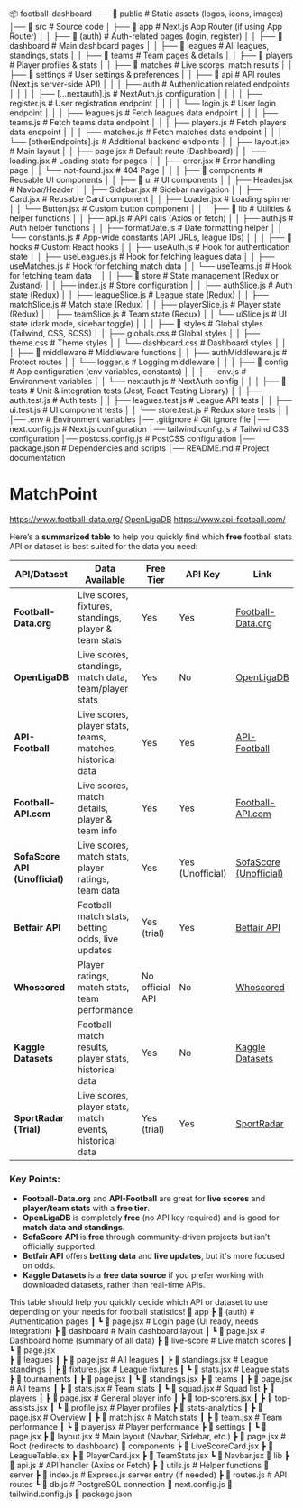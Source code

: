 📦 football-dashboard
│── 📂 public # Static assets (logos, icons, images)
│── 📂 src # Source code
│ ├── 📂 app # Next.js App Router (if using App Router)
│ │ ├── 📂 (auth) # Auth-related pages (login, register)
│ │ ├── 📂 dashboard # Main dashboard pages
│ │ ├── 📂 leagues # All leagues, standings, stats
│ │ ├── 📂 teams # Team pages & details
│ │ ├── 📂 players # Player profiles & stats
│ │ ├── 📂 matches # Live scores, match results
│ │ ├── 📂 settings # User settings & preferences
│ │ ├── 📂 api # API routes (Next.js server-side API)
│ │ │ ├── auth # Authentication related endpoints
│ │ │ │ ├── [...nextauth].js # NextAuth.js configuration
│ │ │ │ ├── register.js # User registration endpoint
│ │ │ │ └── login.js # User login endpoint
│ │ │ ├── leagues.js # Fetch leagues data endpoint
│ │ │ ├── teams.js # Fetch teams data endpoint
│ │ │ ├── players.js # Fetch players data endpoint
│ │ │ ├── matches.js # Fetch matches data endpoint
│ │ │ └── [otherEndpoints].js # Additional backend endpoints
│ │ ├── layout.jsx # Main layout
│ │ ├── page.jsx # Default route (Dashboard)
│ │ ├── loading.jsx # Loading state for pages
│ │ ├── error.jsx # Error handling page
│ │ └── not-found.jsx # 404 Page
│ │
│ ├── 📂 components # Reusable UI components
│ │ ├── 📂 ui # UI components
│ │ ├── Header.jsx # Navbar/Header
│ │ ├── Sidebar.jsx # Sidebar navigation
│ │ ├── Card.jsx # Reusable Card component
│ │ ├── Loader.jsx # Loading spinner
│ │ └── Button.jsx # Custom button component
│ │
│ ├── 📂 lib # Utilities & helper functions
│ │ ├── api.js # API calls (Axios or fetch)
│ │ ├── auth.js # Auth helper functions
│ │ ├── formatDate.js # Date formatting helper
│ │ └── constants.js # App-wide constants (API URLs, league IDs)
│ │
│ ├── 📂 hooks # Custom React hooks
│ │ ├── useAuth.js # Hook for authentication state
│ │ ├── useLeagues.js # Hook for fetching leagues data
│ │ ├── useMatches.js # Hook for fetching match data
│ │ └── useTeams.js # Hook for fetching team data
│ │
│ ├── 📂 store # State management (Redux or Zustand)
│ │ ├── index.js # Store configuration
│ │ ├── authSlice.js # Auth state (Redux)
│ │ ├── leagueSlice.js # League state (Redux)
│ │ ├── matchSlice.js # Match state (Redux)
│ │ ├── playerSlice.js # Player state (Redux)
│ │ ├── teamSlice.js # Team state (Redux)
│ │ └── uiSlice.js # UI state (dark mode, sidebar toggle)
│ │
│ ├── 📂 styles # Global styles (Tailwind, CSS, SCSS)
│ │ ├── globals.css # Global styles
│ │ ├── theme.css # Theme styles
│ │ └── dashboard.css # Dashboard styles
│ │
│ ├── 📂 middleware # Middleware functions
│ │ ├── authMiddleware.js # Protect routes
│ │ └── logger.js # Logging middleware
│ │
│ ├── 📂 config # App configuration (env variables, constants)
│ │ ├── env.js # Environment variables
│ │ └── nextauth.js # NextAuth config
│ │
│ ├── 📂 tests # Unit & integration tests (Jest, React Testing Library)
│ │ ├── auth.test.js # Auth tests
│ │ ├── leagues.test.js # League API tests
│ │ ├── ui.test.js # UI component tests
│ │ └── store.test.js # Redux store tests
│ │
│── .env # Environment variables
│── .gitignore # Git ignore file
│── next.config.js # Next.js configuration
│── tailwind.config.js # Tailwind CSS configuration
│── postcss.config.js # PostCSS configuration
│── package.json # Dependencies and scripts
│── README.md # Project documentation

# MatchPoint

https://www.football-data.org/
[OpenLigaDB](https://www.openligadb.de/)
https://www.api-football.com/

Here’s a **summarized table** to help you quickly find which **free** football stats API or dataset is best suited for the data you need:

| **API/Dataset**                | **Data Available**                                         | **Free Tier**   | **API Key**      | **Link**                                                             |
| ------------------------------ | ---------------------------------------------------------- | --------------- | ---------------- | -------------------------------------------------------------------- |
| **Football-Data.org**          | Live scores, fixtures, standings, player & team stats      | Yes             | Yes              | [Football-Data.org](https://www.football-data.org/documentation/api) |
| **OpenLigaDB**                 | Live scores, standings, match data, team/player stats      | Yes             | No               | [OpenLigaDB](https://www.openligadb.de/)                             |
| **API-Football**               | Live scores, player stats, teams, matches, historical data | Yes             | Yes              | [API-Football](https://www.api-football.com/documentation-v3)        |
| **Football-API.com**           | Live scores, match details, player & team info             | Yes             | Yes              | [Football-API.com](https://www.football-api.com/)                    |
| **SofaScore API (Unofficial)** | Live scores, match stats, player ratings, team data        | Yes             | Yes (Unofficial) | [SofaScore (Unofficial)](https://github.com/erengy/sofascore-api)    |
| **Betfair API**                | Football match stats, betting odds, live updates           | Yes (trial)     | Yes              | [Betfair API](https://developer.betfair.com/)                        |
| **Whoscored**                  | Player ratings, match stats, team performance              | No official API | No               | [Whoscored](https://www.whoscored.com/)                              |
| **Kaggle Datasets**            | Football match results, player stats, historical data      | Yes             | No               | [Kaggle Datasets](https://www.kaggle.com/datasets)                   |
| **SportRadar (Trial)**         | Live scores, player stats, match events, historical data   | Yes (trial)     | Yes              | [SportRadar](https://developer.sportradar.com/docs/read/soccer)      |

### Key Points:

- **Football-Data.org** and **API-Football** are great for **live scores** and **player/team stats** with a **free tier**.
- **OpenLigaDB** is completely **free** (no API key required) and is good for **match data and standings**.
- **SofaScore API** is **free** through community-driven projects but isn’t officially supported.
- **Betfair API** offers **betting data** and **live updates**, but it's more focused on odds.
- **Kaggle Datasets** is a **free data source** if you prefer working with downloaded datasets, rather than real-time APIs.

This table should help you quickly decide which API or dataset to use depending on your needs for football statistics!
📂 app
┣ 📂 (auth) # Authentication pages
┃ ┗ 📜 page.jsx # Login page (UI ready, needs integration)
┣ 📂 dashboard # Main dashboard layout
┃ ┗ 📜 page.jsx # Dashboard home (summary of all data)
┣ 📂 live-score # Live match scores
┃ ┗ 📜 page.jsx  
 ┣ 📂 leagues
┃ ┣ 📜 page.jsx # All leagues
┃ ┣ 📜 standings.jsx # League standings
┃ ┣ 📜 fixtures.jsx # League fixtures
┃ ┗ 📜 stats.jsx # League stats
┣ 📂 tournaments
┃ ┣ 📜 page.jsx
┃ ┗ 📜 standings.jsx
┣ 📂 teams
┃ ┣ 📜 page.jsx # All teams
┃ ┣ 📜 stats.jsx # Team stats
┃ ┗ 📜 squad.jsx # Squad list
┣ 📂 players
┃ ┣ 📜 page.jsx # General player info
┃ ┣ 📜 top-scorers.jsx
┃ ┣ 📜 top-assists.jsx
┃ ┗ 📜 profile.jsx # Player profiles
┣ 📂 stats-analytics
┃ ┣ 📜 page.jsx # Overview
┃ ┣ 📜 match.jsx # Match stats
┃ ┣ 📜 team.jsx # Team performance
┃ ┗ 📜 player.jsx # Player performance
┣ 📂 settings
┃ ┗ 📜 page.jsx
┣ 📜 layout.jsx # Main layout (Navbar, Sidebar, etc.)
┣ 📜 page.jsx # Root (redirects to dashboard)
📂 components
┣ 📜 LiveScoreCard.jsx
┣ 📜 LeagueTable.jsx
┣ 📜 PlayerCard.jsx
┣ 📜 TeamStats.jsx
┗ 📜 Navbar.jsx
📂 lib
┣ 📜 api.js # API handler (Axios or Fetch)
┣ 📜 utils.js # Helper functions
📂 server
┣ 📜 index.js # Express.js server entry (if needed)
┣ 📜 routes.js # API routes
┗ 📜 db.js # PostgreSQL connection
📜 next.config.js
📜 tailwind.config.js
📜 package.json
